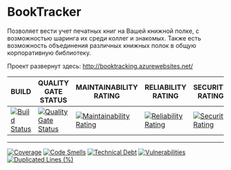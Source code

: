 # BookTracker

Позволяет вести учет печатных книг на Вашей книжной полке, с возможностью шаринга их среди коллег и знакомых. Также есть возможность объединения различных книжных полок в общую корпоративную библиотеку.

Проект развернут здесь: http://booktracking.azurewebsites.net/

BUILD | QUALITY GATE STATUS | MAINTAINABILITY RATING | RELIABILITY RATING | SECURITY RATING
--- | --- | --- | --- | ---
 [![Build Status](https://ci.appveyor.com/api/projects/status/x9r5np2ot0pd5jij?svg=true)](https://ci.appveyor.com/project/ProsinRoman/booktracker) | [![Quality Gate Status](https://sonarcloud.io/api/project_badges/measure?project=omsdotnet_BookTracker&metric=alert_status)](https://sonarcloud.io/dashboard?id=omsdotnet_BookTracker) | [![Maintainability Rating](https://sonarcloud.io/api/project_badges/measure?project=omsdotnet_BookTracker&metric=sqale_rating)](https://sonarcloud.io/dashboard?id=omsdotnet_BookTracker) | [![Reliability Rating](https://sonarcloud.io/api/project_badges/measure?project=omsdotnet_BookTracker&metric=reliability_rating)](https://sonarcloud.io/dashboard?id=omsdotnet_BookTracker) | [![Security Rating](https://sonarcloud.io/api/project_badges/measure?project=omsdotnet_BookTracker&metric=security_rating)](https://sonarcloud.io/dashboard?id=omsdotnet_BookTracker)
---
[![Coverage](https://sonarcloud.io/api/project_badges/measure?project=omsdotnet_BookTracker&metric=coverage)](https://sonarcloud.io/dashboard?id=omsdotnet_BookTracker) [![Code Smells](https://sonarcloud.io/api/project_badges/measure?project=omsdotnet_BookTracker&metric=code_smells)](https://sonarcloud.io/dashboard?id=omsdotnet_BookTracker)   [![Technical Debt](https://sonarcloud.io/api/project_badges/measure?project=omsdotnet_BookTracker&metric=sqale_index)](https://sonarcloud.io/dashboard?id=omsdotnet_BookTracker) [![Vulnerabilities](https://sonarcloud.io/api/project_badges/measure?project=omsdotnet_BookTracker&metric=vulnerabilities)](https://sonarcloud.io/dashboard?id=omsdotnet_BookTracker) [![Duplicated Lines (%)](https://sonarcloud.io/api/project_badges/measure?project=omsdotnet_BookTracker&metric=duplicated_lines_density)](https://sonarcloud.io/dashboard?id=omsdotnet_BookTracker)
